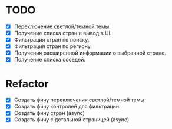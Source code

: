 # TODO

- [x] Переключение светлой/темной темы.
- [x] Получение списка стран и вывод в UI.
- [x] Фильтрация стран по поиску.
- [x] Фильтрация стран по региону.
- [x] Получения расширенной информации о выбранной стране.
- [x] Получение списка соседей.

# Refactor

- [x] Создать фичу переключения светлой/темной темы
- [x] Создать фичу контролей для фильтрации
- [x] Создать фичу стран (async)
- [x] Создать фичу с детальной страницей (async)
